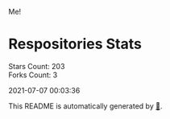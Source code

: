 Me!

# Respositories Stats
Stars Count: 203  
Forks Count: 3

2021-07-07 00:03:36  

This README is automatically generated by [🐰](https://github.com/rnitta/rnitta).
